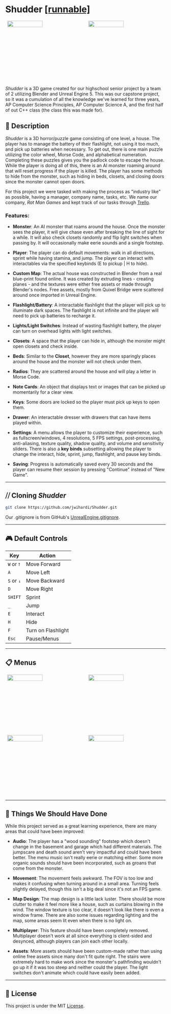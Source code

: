 #  Shudder [[runnable]](https://github.com/Possibility-1B/Possibility/releases/tag/Java8Binarries)


<div style="display: flex; justify-content: space-around;">
  <img align="left" src="https://github.com/user-attachments/assets/b3f574e9-09a8-4b91-b0a5-8a327e5b7e2f" width="47%"/>
  <img align = "right" src="https://github.com/user-attachments/assets/a71e8b26-1326-4b52-b354-e6bd111e182e" width="47%"/>
</div>   
<br/><br/><br/><br/><br/><br/><br/><br/><br/><br/>

_Shudder_ is a 3D game created for our highschool senior project by a team of 2 utilizing Blender and Unreal Engine 5. This was our capstone project, so it was a cumulation of all the knowledge we've learned for three years, AP Computer Science Principles, AP Computer Science A, and the first half of out C++ class (the class this was made for).

## 📜 Description

_Shudder_ is a 3D horror/puzzle game consisting of one level, a house. The player has to manage the battery of their flashlight, not using it too much, and pick up batteries when necessary. To get out, there is one main puzzle utilizing the color wheel, Morse Code, and alphabetical numeration. Completing these puzzles gives you the padlock code to escape the house. While the player is doing all of this, there is an AI monster roaming around that will reset progress if the player is killed. The player has some methods to hide from the monster, such as hiding in beds, closets, and closing doors since the monster cannot open doors.

For this project we were tasked with making the process as "industry like" as possible, having a manager, company name, tasks, etc. We name our company, _Rat Man Games_ and kept track of our tasks through [Trello](https://trello.com).

### Features:
- **Monster**: An AI monster that roams around the house. Once the monster sees the player, it will give chase even after breaking the line of sight for a while. It will also check closets randomly and flip light switches when passing by. It will occasionally make eerie sounds and a single footstep.
  
- **Player**: The player can do default movements: walk in all directions, sprint while having stamina, and jump. The player can interact with interactables via the specified keybinds (E to pickup | H to hide).

- **Custom Map**: The actual house was constructed in Blender from a real blue-print found online. It was created by extruding lines - creating planes - and the textures were either free assets or made through Blender's nodes. Free assets, mostly from Quixel Bridge were scattered around once imported in Unreal Engine.

- **Flashlight/Battery**: A interactable flashlight that the player will pick up to illuminate dark spaces. The flashlight is not infinite and the player will need to pick up batteries to recharge it.

- **Lights/Light Switches**: Instead of wasting flashlight battery, the player can turn on overhead lights with light switches. 

-  **Closets**: A space that the player can hide in, although the monster might open closets and check inside.

-  **Beds**: Similar to the **Closet**, however they are more sparingly places around the house and the monster will not check under them.

-  **Radios**: They are scattered around the house and will play a letter in Morse Code.

-  **Note Cards**: An object that displays text or images that can be picked up momentarily for a clear view.

-  **Keys**: Some doors are locked so the player must pick up keys to open them.

-  **Drawer**: An interactable dresser with drawers that can have items played within.

-  **Settings**: A menu allows the player to customize their experience, such as fullscreen/windows, 4 resolutions, 5 FPS settings, post-processing, anti-aliasing, texture quality, shadow quality, and volume and sensitivity sliders. There is also a **key binds** subsetting allowing the player to change the interact, hide, sprint, jump, flashlight, and pause key binds.

-  **Saving**: Progress is automatically saved every 30 seconds and the player can resume their session by pressing "Continue" instead of "New Game".

---
## ⧸⧸ Cloning _Shudder_

   ```bash
   git clone https://github.com/jwihardi/Shudder.git
```

Our .gitignore is from GitHub's [UnrealEngine.gitignore](https://github.com/github/gitignore/blob/main/UnrealEngine.gitignore).

---

## 🎮 Default Controls

| Key                     | Action              |
|-------------------------|---------------------|
| `W` or `⭡`              | Move Forward        |
| `A`                     | Move Left           |
| `S` or `↓`              | Move Backward       |
| `D`                     | Move Right          |
| `SHIFT`                 | Sprint              |  
| `_`                    | Jump                |
| `E`                     | Interact            |  
| `H`                     | Hide                |  
| `F`                     | Turn on Flashlight  |  
| `Esc`                   | Pause/Menus         |  

---



## 📋 Menus
<div style="display: flex; justify-content: space-around;">
  <img align="left" src="https://github.com/user-attachments/assets/093557cd-e24b-41e2-bb27-dd044dad2f44" width = "47%"/>
  <img align = "right" src="https://github.com/user-attachments/assets/9fc661b1-a1d3-40f7-8de2-5903765ad982" width= "47%"/>
</div>   
<br/><br/><br/><br/><br/><br/><br/><br/><br/><br/>

<div style="display: flex; justify-content: space-around;">
  <img align="left" src="https://github.com/user-attachments/assets/5c644e07-4b2c-4050-8ec4-200462c21c9d" width = "47%"/>
  <img align = "right" src="https://github.com/user-attachments/assets/5f6f939d-8c5d-4639-b98f-889f47c8fd78" width= "47%"/>
</div>   
<br/><br/><br/><br/><br/><br/><br/><br/><br/><br/>

---

## 🚀 Things We Should Have Done

While this project served as a great learning experience, there are many areas that could have been improved:

- **Audio**: The player has a "wood sounding" footstep which doesn't change in the basement and garage which had different materials. The jumpscare and death sound aren't very impactful and could have been better. The menu music isn't really eerie or matching either. Some more organic sounds should have been incorporated, such as groans that come from the monster.

- **Movement**: The movement feels awkward. The FOV is too low and makes it confusing when turning around in a small area. Turning feels slightly delayed, though this isn't a big deal since it's not an FPS game.

- **Map Design**: The map design is a little lack luster. There should be more clutter to make it feel more like a house, such as curtains blowing in the wind. The window texture is too clear, it doesn't look like there is even a window frame. There are also some issues regarding lighting and the map, some areas seem lit even when there is no light on.

- **Multiplayer**: This feature should have been completely removed. Multiplayer doesn't work at all since everything is client-sided and desynced, although players can join each other locally.

- **Assets**: More assets should have been custom-made rather than using online free assets since many don't fit quite right. The stairs were extremely hard to make work since the monster's pathfinding wouldn't go up it if it was too steep and neither could the player. The light switches don't animate which could have easily been added.

---


## 📄 License

This project is under the MIT [License](./LICENSE).

